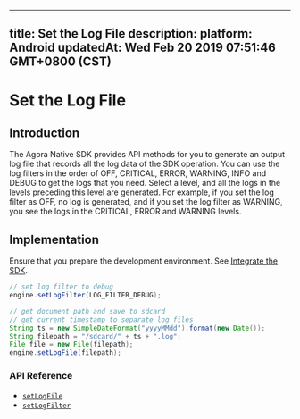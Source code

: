 
---
title: Set the Log File
description: 
platform: Android
updatedAt: Wed Feb 20 2019 07:51:46 GMT+0800 (CST)
---
# Set the Log File
## Introduction
The Agora Native SDK provides API methods for you to generate an output log file that records all the log data of the SDK operation. You can use the log filters in the order of OFF, CRITICAL, ERROR, WARNING, INFO and DEBUG to get the logs that you need. Select a level, and all the logs in the levels preceding this level are generated. For example, if you set the log filter as OFF, no log is generated, and if you set the log filter as WARNING, you see the logs in the CRITICAL, ERROR and WARNING levels.

## Implementation
Ensure that you prepare the development environment. See [Integrate the SDK](../../en/Audio%20Broadcast/android_audio.md).

```java
// set log filter to debug
engine.setLogFilter(LOG_FILTER_DEBUG);

// get document path and save to sdcard
// get current timestamp to separate log files
String ts = new SimpleDateFormat("yyyyMMdd").format(new Date());
String filepath = "/sdcard/" + ts + ".log";
File file = new File(filepath);
engine.setLogFile(filepath);
```

### API Reference

- [`setLogFile`](https://docs.agora.io/en/Audio%20Broadcast/API%20Reference/java/classio_1_1agora_1_1rtc_1_1_rtc_engine.html#ab25d55c7f95903ff09280e308a977c08)
- [`setLogFilter`](https://docs.agora.io/en/Audio%20Broadcast/API%20Reference/java/classio_1_1agora_1_1rtc_1_1_rtc_engine.html#abb16ab61cebb6c676e1aab61030c3181)
